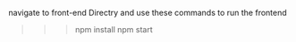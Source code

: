 navigate to front-end Directry and use these commands to run the frontend
>>> npm install
>>> npm start